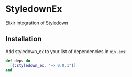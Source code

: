 # StyledownEx

Elixir integration of [Styledown](https://github.com/styledown/styledown)

## Installation

Add styledown_ex to your list of dependencies in `mix.exs`:

```elixir
def deps do
  [{:styledown_ex, "~> 0.0.1"}]
end
```
